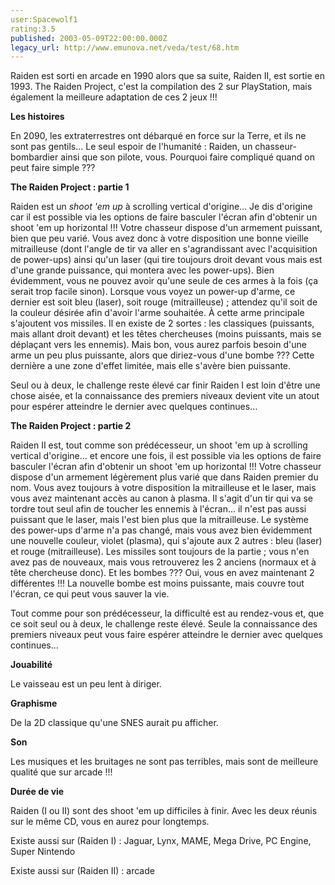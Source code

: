 ```yaml
---
user:Spacewolf1
rating:3.5
published: 2003-05-09T22:00:00.000Z
legacy_url: http://www.emunova.net/veda/test/68.htm
---
```

Raiden est sorti en arcade en 1990 alors que sa suite, Raiden II, est sortie en 1993\. The Raiden Project, c'est la compilation des 2 sur PlayStation, mais également la meilleure adaptation de ces 2 jeux !!!  

  

**Les histoires**  

En 2090, les extraterrestres ont débarqué en force sur la Terre, et ils ne sont pas gentils... Le seul espoir de l'humanité : Raiden, un chasseur-bombardier ainsi que son pilote, vous. Pourquoi faire compliqué quand on peut faire simple ???  

  

**The Raiden Project : partie 1**  

Raiden est un _shoot 'em up_ à scrolling vertical d'origine... Je dis d'origine car il est possible via les options de faire basculer l'écran afin d'obtenir un shoot 'em up horizontal !!! Votre chasseur dispose d'un armement puissant, bien que peu varié. Vous avez donc à votre disposition une bonne vieille mitrailleuse (dont l'angle de tir va aller en s'agrandissant avec l'acquisition de power-ups) ainsi qu'un laser (qui tire toujours droit devant vous mais est d'une grande puissance, qui montera avec les power-ups). Bien évidemment, vous ne pouvez avoir qu'une seule de ces armes à la fois (ça serait trop facile sinon). Lorsque vous voyez un power-up d'arme, ce dernier est soit bleu (laser), soit rouge (mitrailleuse) ; attendez qu'il soit de la couleur désirée afin d'avoir l'arme souhaitée. À cette arme principale s'ajoutent vos missiles. Il en existe de 2 sortes : les classiques (puissants, mais allant droit devant) et les têtes chercheuses (moins puissants, mais se déplaçant vers les ennemis). Mais bon, vous aurez parfois besoin d'une arme un peu plus puissante, alors que diriez-vous d'une bombe ??? Cette dernière a une zone d'effet limitée, mais elle s'avère bien puissante.  

Seul ou à deux, le challenge reste élevé car finir Raiden I est loin d'être une chose aisée, et la connaissance des premiers niveaux devient vite un atout pour espérer atteindre le dernier avec quelques continues...  

  

**The Raiden Project : partie 2**  

Raiden II est, tout comme son prédécesseur, un shoot 'em up à scrolling vertical d'origine... et encore une fois, il est possible via les options de faire basculer l'écran afin d'obtenir un shoot 'em up horizontal !!! Votre chasseur dispose d'un armement légèrement plus varié que dans Raiden premier du nom. Vous avez toujours à votre disposition la mitrailleuse et le laser, mais vous avez maintenant accès au canon à plasma. Il s'agit d'un tir qui va se tordre tout seul afin de toucher les ennemis à l'écran... il n'est pas aussi puissant que le laser, mais l'est bien plus que la mitrailleuse. Le système des power-ups d'arme n'a pas changé, mais vous avez bien évidemment une nouvelle couleur, violet (plasma), qui s'ajoute aux 2 autres : bleu (laser) et rouge (mitrailleuse). Les missiles sont toujours de la partie ; vous n'en avez pas de nouveaux, mais vous retrouverez les 2 anciens (normaux et à tête chercheuse donc). Et les bombes ??? Oui, vous en avez maintenant 2 différentes !!! La nouvelle bombe est moins puissante, mais couvre tout l'écran, ce qui peut vous sauver la vie.  

Tout comme pour son prédécesseur, la difficulté est au rendez-vous et, que ce soit seul ou à deux, le challenge reste élevé. Seule la connaissance des premiers niveaux peut vous faire espérer atteindre le dernier avec quelques continues...  

  

  

**Jouabilité**  

Le vaisseau est un peu lent à diriger.  

**Graphisme**  

De la 2D classique qu'une SNES aurait pu afficher.  

**Son**  

Les musiques et les bruitages ne sont pas terribles, mais sont de meilleure qualité que sur arcade !!!  

**Durée de vie**  

Raiden (I ou II) sont des shoot 'em up difficiles à finir. Avec les deux réunis sur le même CD, vous en aurez pour longtemps.  

  

Existe aussi sur (Raiden I) : Jaguar, Lynx, MAME, Mega Drive, PC Engine, Super Nintendo  

Existe aussi sur (Raiden II) : arcade